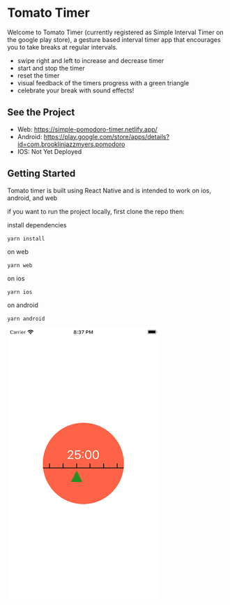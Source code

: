 # Tomato Timer

Welcome to Tomato Timer (currently registered as Simple Interval Timer on the google play store), a gesture based interval timer app that encourages you to take breaks at regular intervals.

- swipe right and left to increase and decrease timer
- start and stop the timer
- reset the timer
- visual feedback of the timers progress with a green triangle
- celebrate your break with sound effects!

## See the Project
- Web: https://simple-pomodoro-timer.netlify.app/
- Android: https://play.google.com/store/apps/details?id=com.brooklinjazzmyers.pomodoro
- IOS: Not Yet Deployed

## Getting Started
Tomato timer is built using React Native and is intended to work on ios, android, and web

if you want to run the project locally, first clone the repo then:

install dependencies
```
yarn install
```

on web
```
yarn web
```

on ios
```
yarn ios
```

on android
```
yarn android
```

![](./docs/app_demo.webp)